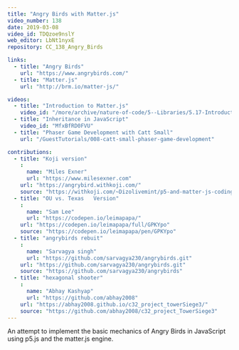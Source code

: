 ```yaml
---
title: "Angry Birds with Matter.js"
video_number: 138
date: 2019-03-08
video_id: TDQzoe9nslY
web_editor: LbNt1nyxE
repository: CC_138_Angry_Birds

links:
  - title: "Angry Birds"
    url: "https://www.angrybirds.com/"
  - title: "Matter.js"
    url: "http://brm.io/matter-js/"

videos:
  - title: "Introduction to Matter.js"
    video_id: "/more/archive/nature-of-code/5--Libraries/5.17-Introduction-to-Matter.js"
  - title: "Inheritance in JavaScript"
    video_id: "MfxBfRD0FVU"
  - title: "Phaser Game Development with Catt Small"
    url: "/GuestTutorials/008-catt-small-phaser-game-development"

contributions:
  - title: "Koji version"
    :
      name: "Miles Exner"
      url: "https://www.milesexner.com"
    url: "https://angrybird.withkoji.com/"
    source: "https://withkoji.com/~Dizolivemint/p5-and-matter-js-coding-train-angry-birds-tutorial"
  - title: "OU vs. Texas   Version"
    :
      name: "Sam Lee"
      url: "https://codepen.io/leimapapa/"
    url: "https://codepen.io/leimapapa/full/GPKYpo"
    source: "https://codepen.io/leimapapa/pen/GPKYpo"
  - title: "angrybirds rebuit"
    :
      name: "Sarvagya singh"
      url: "https://github.com/sarvagya230/angrybirds.git"
    url: "https://github.com/sarvagya230/angrybirds.git"
    source: "https://github.com/sarvagya230/angrybirds"
  - title: "hexagonal shooter"
    :
      name: "Abhay Kashyap"
      url: "https://github.com/abhay2008"
    url: "https://abhay2008.github.io/c32_project_towerSiege3/"
    source: "https://github.com/abhay2008/c32_project_TowerSiege3"
---
```


An attempt to implement the basic mechanics of Angry Birds in JavaScript using p5.js and the matter.js  engine.
